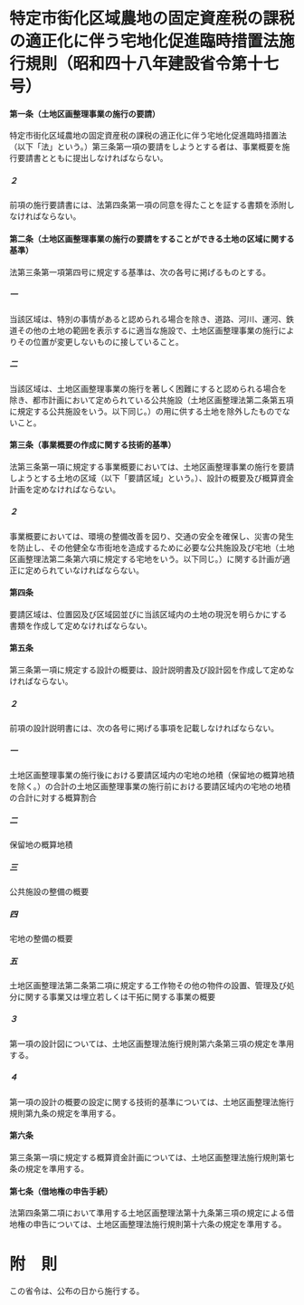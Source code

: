 # 特定市街化区域農地の固定資産税の課税の適正化に伴う宅地化促進臨時措置法施行規則（昭和四十八年建設省令第十七号）
#### 第一条（土地区画整理事業の施行の要請）
特定市街化区域農地の固定資産税の課税の適正化に伴う宅地化促進臨時措置法（以下「法」という。）第三条第一項の要請をしようとする者は、事業概要を施行要請書とともに提出しなければならない。
##### ２
前項の施行要請書には、法第四条第一項の同意を得たことを証する書類を添附しなければならない。
#### 第二条（土地区画整理事業の施行の要請をすることができる土地の区域に関する基準）
法第三条第一項第四号に規定する基準は、次の各号に掲げるものとする。
##### 一
当該区域は、特別の事情があると認められる場合を除き、道路、河川、運河、鉄道その他の土地の範囲を表示するに適当な施設で、土地区画整理事業の施行によりその位置が変更しないものに接していること。
##### 二
当該区域は、土地区画整理事業の施行を著しく困難にすると認められる場合を除き、都市計画において定められている公共施設（土地区画整理法第二条第五項に規定する公共施設をいう。以下同じ。）の用に供する土地を除外したものでないこと。
#### 第三条（事業概要の作成に関する技術的基準）
法第三条第一項に規定する事業概要においては、土地区画整理事業の施行を要請しようとする土地の区域（以下「要請区域」という。）、設計の概要及び概算資金計画を定めなければならない。
##### ２
事業概要においては、環境の整備改善を図り、交通の安全を確保し、災害の発生を防止し、その他健全な市街地を造成するために必要な公共施設及び宅地（土地区画整理法第二条第六項に規定する宅地をいう。以下同じ。）に関する計画が適正に定められていなければならない。
#### 第四条
要請区域は、位置図及び区域図並びに当該区域内の土地の現況を明らかにする書類を作成して定めなければならない。
#### 第五条
第三条第一項に規定する設計の概要は、設計説明書及び設計図を作成して定めなければならない。
##### ２
前項の設計説明書には、次の各号に掲げる事項を記載しなければならない。
##### 一
土地区画整理事業の施行後における要請区域内の宅地の地積（保留地の概算地積を除く。）の合計の土地区画整理事業の施行前における要請区域内の宅地の地積の合計に対する概算割合
##### 二
保留地の概算地積
##### 三
公共施設の整備の概要
##### 四
宅地の整備の概要
##### 五
土地区画整理法第二条第二項に規定する工作物その他の物件の設置、管理及び処分に関する事業又は埋立若しくは干拓に関する事業の概要
##### ３
第一項の設計図については、土地区画整理法施行規則第六条第三項の規定を準用する。
##### ４
第一項の設計の概要の設定に関する技術的基準については、土地区画整理法施行規則第九条の規定を準用する。
#### 第六条
第三条第一項に規定する概算資金計画については、土地区画整理法施行規則第七条の規定を準用する。
#### 第七条（借地権の申告手続）
法第四条第二項において準用する土地区画整理法第十九条第三項の規定による借地権の申告については、土地区画整理法施行規則第十六条の規定を準用する。
# 附　則
この省令は、公布の日から施行する。
